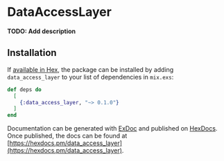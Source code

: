 # DataAccessLayer

**TODO: Add description**

## Installation

If [available in Hex](https://hex.pm/docs/publish), the package can be installed
by adding `data_access_layer` to your list of dependencies in `mix.exs`:

```elixir
def deps do
  [
    {:data_access_layer, "~> 0.1.0"}
  ]
end
```

Documentation can be generated with [ExDoc](https://github.com/elixir-lang/ex_doc)
and published on [HexDocs](https://hexdocs.pm). Once published, the docs can
be found at [https://hexdocs.pm/data_access_layer](https://hexdocs.pm/data_access_layer).

